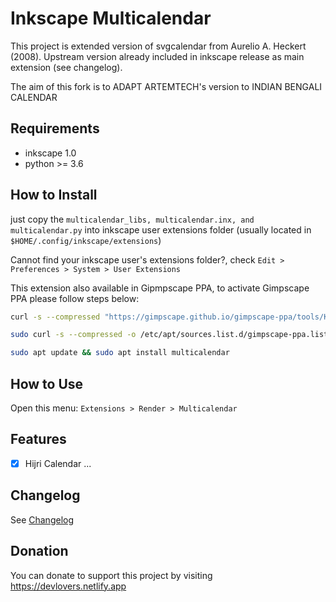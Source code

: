 # Inkscape Multicalendar

This project is extended version of svgcalendar from Aurelio A. Heckert (2008). Upstream version
already included in inkscape release as main extension (see changelog).

The aim of this fork is to ADAPT ARTEMTECH's version to INDIAN BENGALI CALENDAR

## Requirements

- inkscape 1.0
- python >= 3.6

## How to Install
just copy the `multicalendar_libs, multicalendar.inx, and multicalendar.py` into inkscape user extensions folder
(usually located in `$HOME/.config/inkscape/extensions`)

Cannot find your inkscape user's extensions folder?, 
check `Edit > Preferences > System > User Extensions`

This extension also available in Gipmpscape PPA, to activate Gimpscape PPA please follow steps below:

```bash
curl -s --compressed "https://gimpscape.github.io/gimpscape-ppa/tools/KEY.gpg" | sudo apt-key add -

sudo curl -s --compressed -o /etc/apt/sources.list.d/gimpscape-ppa.list "https://gimpscape.github.io/gimpscape-ppa/tools/gimpscape-ppa.list"

sudo apt update && sudo apt install multicalendar
```

## How to Use
Open this menu: `Extensions > Render > Multicalendar`

## Features
- [x] Hijri Calendar 
...

## Changelog
See [Changelog](CHANGELOG.md)

## Donation
You can donate to support this project by visiting https://devlovers.netlify.app
